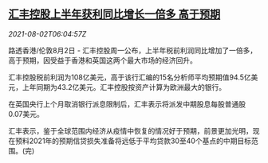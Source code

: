 <!--1627885863000-->
[汇丰控股上半年获利同比增长一倍多 高于预期](https://cn.reuters.com/article/hsbc-h1-profit-0802-mon-idCNKBS2F30H4)
------

<div><i>2021-08-02T06:04:57Z</i></div><p>路透香港/伦敦8月2日 - 汇丰控股周一公布，上半年税前利润同比增加了一倍多，高于预期，因受益于香港和英国这两个最大市场的经济回升。</p><p>汇丰控股税前利润为108亿美元，高于该行汇编的15名分析师平均预期值94.5亿美元，上年同期为43.2亿美元。汇丰控股按资产计算为欧洲最大的银行。</p><p>在英国央行上个月取消银行派息限制后，汇丰表示将派发中期股息每股普通股0.07美元。</p><p>汇丰表示，鉴于全球范围内经济从疫情中恢复的情况好于预期，前景更加光明，现在预料2021年的预期信贷损失准备将远低于平均贷款30至40个基点的中期目标范围。(完)</p>
